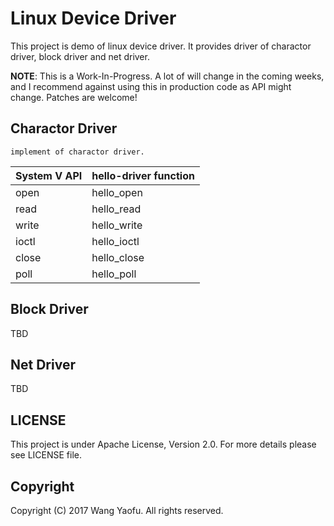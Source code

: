 Linux Device Driver
========

This project is demo of linux device driver. It provides driver of charactor driver, block driver and net driver.

**NOTE**: This is a Work-In-Progress. A lot of will change in the coming weeks, and I recommend against using this in production code as API might change. Patches are welcome!

Charactor Driver
------------

	implement of charactor driver.

|System V API | hello-driver function|
|----|----|
| open| hello_open|
| read| hello_read|
| write|hello_write|
| ioctl | hello_ioctl|
| close|hello_close|
| poll|hello_poll|

Block Driver
-------------

TBD


Net Driver
-------------

TBD


LICENSE
-------

This project is under Apache License, Version 2.0. For more details please see LICENSE file.

Copyright
---------

Copyright (C)  2017 Wang Yaofu. All rights reserved.
